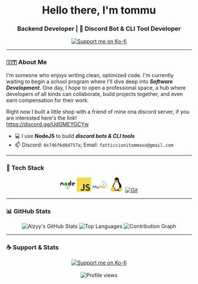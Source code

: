 <h1 align="center">Hello there, I'm tommu</h1>
<h3 align="center">Backend Developer | 🧪 Discord Bot & CLI Tool Developer</h3>

<p align="center">
  <a href="https://ko-fi.com/S6S11INWZ6"><img src="https://ko-fi.com/img/githubbutton_sm.svg" alt="Support me on Ko-fi" /></a>
</p>

---

### 🇮🇹 About Me

I'm someone who enjoys writing clean, optimized code. I'm currently waiting to begin a school program where I'll dive deep into ***Software Development***. One day, I hope to open a professional space, a hub where developers of all kinds can collaborate, build projects together, and even earn compensation for their work.

Right now I built a little shop with a friend of mine ona discord server, if you are interested here's the link!
</br>
https://discord.gg/UdGMEYGCYw

- 💻 I use **NodeJS** to build ***discord bots & CLI tools***
- 📫 Discord: `0x746f6d6d757a`; Email: `fatticcionitommaso@gmail.com`

---

### 🔧 Tech Stack

<p align="center">
  <a href="https://nodejs.org" target="_blank"><img src="https://raw.githubusercontent.com/devicons/devicon/master/icons/nodejs/nodejs-original-wordmark.svg" width="40" height="40" alt="Node.js"/></a>
  <a href="https://developer.mozilla.org/en-US/docs/Web/JavaScript" target="_blank"><img src="https://raw.githubusercontent.com/devicons/devicon/master/icons/javascript/javascript-original.svg" width="40" height="40" alt="JavaScript"/></a>
  <a href="https://www.mysql.com/" target="_blank"><img src="https://raw.githubusercontent.com/devicons/devicon/master/icons/mysql/mysql-original-wordmark.svg" width="40" height="40" alt="MySQL"/></a>
  <a href="https://www.linux.org/" target="_blank"><img src="https://raw.githubusercontent.com/devicons/devicon/master/icons/linux/linux-original.svg" width="40" height="40" alt="Linux"/></a>
  <a href="https://git-scm.com/" target="_blank"><img src="https://www.vectorlogo.zone/logos/git-scm/git-scm-icon.svg" width="40" height="40" alt="Git"/></a>
</p>

---

### 📊 GitHub Stats

<p align="center">
  <img src="https://github-readme-stats.vercel.app/api?username=tommuz&show_icons=true&theme=tokyonight&hide_title=true" alt="Alzyy's GitHub Stats" />
  <img src="https://github-readme-stats.vercel.app/api/top-langs/?username=tommuz&layout=compact&theme=tokyonight" alt="Top Languages"/>

  <img src="https://github-readme-activity-graph.vercel.app/graph?username=tommuz&theme=tokyo-night&area=true&hide_border=true" alt="Contribution Graph"/>
</p>

---

### ☕ Support & Stats

<p align="center">
  <a href="https://ko-fi.com/S6S11INWZ6"><img src="https://ko-fi.com/img/githubbutton_sm.svg" alt="Support me on Ko-fi" /></a>
  <br><br>
  <img src="https://komarev.com/ghpvc/?username=tommuz&label=Profile%20views&color=blueviolet&style=flat" alt="Profile views" />
</p>
